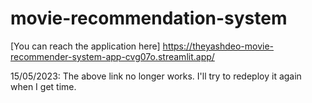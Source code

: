 # movie-recommendation-system

[You can reach the application here] 
https://theyashdeo-movie-recommender-system-app-cvg07o.streamlit.app/
 

15/05/2023: The above link no longer works. I'll try to redeploy it again when I get time.
